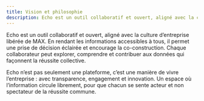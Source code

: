 ```yaml
---
title: Vision et philosophie
description: Echo est un outil collaboratif et ouvert, aligné avec la culture d’entreprise libérée de MAX. En rendant les informations accessibles à tous, il permet une prise de décision éclairée et encourage la co-construction. Chaque collaborateur peut explorer, comprendre et contribuer aux données qui façonnent la réussite collective.
---
```


Echo est un outil collaboratif et ouvert, aligné avec la culture d’entreprise libérée de MAX. En rendant les informations accessibles à tous, il permet une prise de décision éclairée et encourage la co-construction. Chaque collaborateur peut explorer, comprendre et contribuer aux données qui façonnent la réussite collective.

Echo n’est pas seulement une plateforme, c’est une manière de vivre l’entreprise : avec transparence, engagement et innovation. Un espace où l’information circule librement, pour que chacun se sente acteur et non spectateur de la réussite commune.